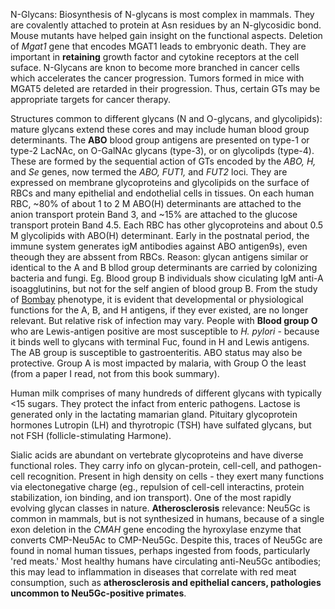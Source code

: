 N-Glycans: Biosynthesis of N-glycans is most complex in mammals. They are covalently attached to protein at Asn residues by an N-glycosidic bond. Mouse mutants have helped gain insight on the functional aspects. Deletion of *Mgat1* gene that encodes MGAT1 leads to embryonic death. They are important in **retaining** growth factor and cytokine receptors at the cell suface. N-Glycans are knon to become more branched in cancer cells which accelerates the cancer progression. Tumors formed in mice with MGAT5 deleted are retarded in their progression. Thus, certain GTs may be appropriate targets for cancer therapy. 

Structures common to different glycans (N and O-glycans, and glycolipids): mature glycans extend these cores and may include human blood group determinants. The **ABO** blood group antigens are presented on type-1 or type-2 LacNAc, on O-GalNAc glycans (type-3), or on glycolipds (type-4). These are formed by the sequential action of GTs encoded by the *ABO, H,* and *Se* genes, now termed the *ABO, FUT1,* and *FUT2* loci.  They are expressed on membrane glycoproteins and glycolipids on the surface of RBCs and many epithelial and endothelial cells in tissues. On each human RBC, ~80% of about 1 to 2 M ABO(H) determinants are attached to the anion transport protein Band 3, and ~15% are attached to the glucose transport protein Band 4.5. Each RBC has other glycoproteins and about 0.5 M glycolipids with ABO(H) determinant. Early in the postnatal period, the immune system generates igM antibodies against ABO antigen9s), even theough they are abssent from RBCs. Reason: glycan antigens similar or identical to the A and B bllod group determinants are carried by colonizing bacteria and fungi. Eg. Blood group B individuals show ciculating IgM anti-A isoagglutinins, but not for the self angien of blood group B. From the study of [Bombay](https://www.ncbi.nlm.nih.gov/books/NBK453042/) phenotype, it is evident that developmental or physiological functions for the A, B, and H antigens, if they ever existed, are no longer relevant. But relative risk of infection may vary. People with **Blood group O** who are Lewis-antigen positive are most susceptible to *H. pylori* - because it binds well to glycans with terminal Fuc, found in H and Lewis antigens. The AB group is susceptible to gastroenteritis. ABO status may also be protective. Group A is most impacted by malaria, with Group O the least (from a paper I read, not from this book summary).

Human milk comprises of many hundreds of different glycans with typically <15 sugars. They protect the infact from enteric pathogens. Lactose is generated only in the lactating mamarian gland. Pituitary glycoprotein hormones Lutropin (LH) and thyrotropic (TSH) have sulfated glycans, but not FSH (follicle-stimulating Harmone). 

Sialic acids are abundant on vertebrate glycoproteins and have diverse functional roles. They carry info on glycan-protein, cell-cell, and pathogen-cell recognition. Present in high density on cells - they exert many functions via electonegative charge (eg., repulsion of cell-cell interactins, protein stabilization, ion binding, and ion transport). One of the most rapidly evolving glycan classes in nature. **Atherosclerosis** relevance: Neu5Gc is common in mammals, but is not synthesized in humans, because of a single exon deletion in the *CMAH* gene encoding the hyroxylase enzyme that converts CMP-Neu5Ac to CMP-Neu5Gc. Despite this, traces of Neu5Gc are found in nomal human tissues, perhaps ingested from foods, particularly 'red meats.' Most healthy humans have circulating anti-Neu5Gc antibodies; this may lead to inflammation in diseases that correlate with red meat consumption, such as **atherosclerosis and epithelial cancers, pathologies uncommon to Neu5Gc-positive primates**. 
